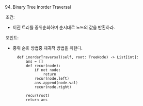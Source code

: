 94. Binary Tree Inorder Traversal

조건:
- 이진 트리를 중위순회하며 순서대로 노드의 값을 반환하라.

포인트:
- 중위 순회 방법중 재귀적 방법을 취한다.

        def inorderTraversal(self, root: TreeNode) -> List[int]:
            ans = []
            def recur(node):
                if not node:
                    return
                recur(node.left)
                ans.append(node.val)
                recur(node.right)
            
            recur(root)
            return ans
